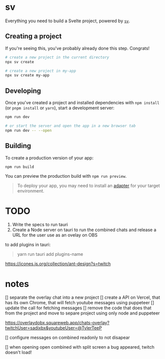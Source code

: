 # sv

Everything you need to build a Svelte project, powered by [`sv`](https://github.com/sveltejs/cli).

## Creating a project

If you're seeing this, you've probably already done this step. Congrats!

```bash
# create a new project in the current directory
npx sv create

# create a new project in my-app
npx sv create my-app
```

## Developing

Once you've created a project and installed dependencies with `npm install` (or `pnpm install` or `yarn`), start a development server:

```bash
npm run dev

# or start the server and open the app in a new browser tab
npm run dev -- --open
```

## Building

To create a production version of your app:

```bash
npm run build
```

You can preview the production build with `npm run preview`.

> To deploy your app, you may need to install an [adapter](https://svelte.dev/docs/kit/adapters) for your target environment.

# TODO

1. Write the specs to run tauri
2. Create a Node server on tauri to run the combined chats and release a URL for the user use as an ovelay on OBS

to add plugins in tauri:

> yarn run tauri add plugins-name

https://icones.js.org/collection/ant-design?s=twitch

# notes

[] separate the overlay chat into a new project
[] create a API on Vercel, that has its own Chrome, that will fetch youtube messages using puppeteer
[] update the call for fetching messages
[] remove the code that does that from the project and move to separe project using only node and puppeteer

https://overlaydobx.squareweb.app/chats-overlay?twitchUser=sadixbx&youtubeUser=@TylerTeeP

[] configure messages on combined readonly to not disapear

[] when opening open combined with split screen a bug appeared, twitch doesn't load!
